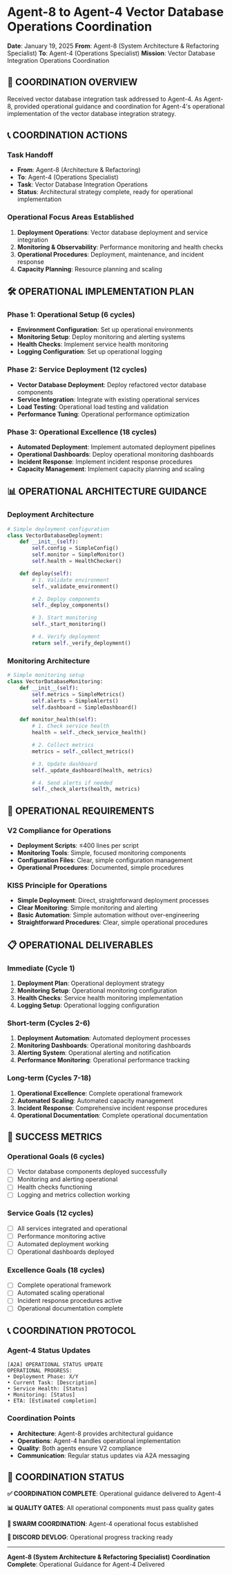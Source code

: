 # Agent-8 to Agent-4 Vector Database Operations Coordination
**Date**: January 19, 2025
**From**: Agent-8 (System Architecture & Refactoring Specialist)
**To**: Agent-4 (Operations Specialist)
**Mission**: Vector Database Integration Operations Coordination

## 🎯 **COORDINATION OVERVIEW**

Received vector database integration task addressed to Agent-4. As Agent-8, provided operational guidance and coordination for Agent-4's operational implementation of the vector database integration strategy.

## 📞 **COORDINATION ACTIONS**

### **Task Handoff**
- **From**: Agent-8 (Architecture & Refactoring)
- **To**: Agent-4 (Operations Specialist)
- **Task**: Vector Database Integration Operations
- **Status**: Architectural strategy complete, ready for operational implementation

### **Operational Focus Areas Established**
1. **Deployment Operations**: Vector database deployment and service integration
2. **Monitoring & Observability**: Performance monitoring and health checks
3. **Operational Procedures**: Deployment, maintenance, and incident response
4. **Capacity Planning**: Resource planning and scaling

## 🛠️ **OPERATIONAL IMPLEMENTATION PLAN**

### **Phase 1: Operational Setup (6 cycles)**
- **Environment Configuration**: Set up operational environments
- **Monitoring Setup**: Deploy monitoring and alerting systems
- **Health Checks**: Implement service health monitoring
- **Logging Configuration**: Set up operational logging

### **Phase 2: Service Deployment (12 cycles)**
- **Vector Database Deployment**: Deploy refactored vector database components
- **Service Integration**: Integrate with existing operational services
- **Load Testing**: Operational load testing and validation
- **Performance Tuning**: Operational performance optimization

### **Phase 3: Operational Excellence (18 cycles)**
- **Automated Deployment**: Implement automated deployment pipelines
- **Operational Dashboards**: Deploy operational monitoring dashboards
- **Incident Response**: Implement incident response procedures
- **Capacity Management**: Implement capacity planning and scaling

## 📊 **OPERATIONAL ARCHITECTURE GUIDANCE**

### **Deployment Architecture**
```python
# Simple deployment configuration
class VectorDatabaseDeployment:
    def __init__(self):
        self.config = SimpleConfig()
        self.monitor = SimpleMonitor()
        self.health = HealthChecker()

    def deploy(self):
        # 1. Validate environment
        self._validate_environment()

        # 2. Deploy components
        self._deploy_components()

        # 3. Start monitoring
        self._start_monitoring()

        # 4. Verify deployment
        return self._verify_deployment()
```

### **Monitoring Architecture**
```python
# Simple monitoring setup
class VectorDatabaseMonitoring:
    def __init__(self):
        self.metrics = SimpleMetrics()
        self.alerts = SimpleAlerts()
        self.dashboard = SimpleDashboard()

    def monitor_health(self):
        # 1. Check service health
        health = self._check_service_health()

        # 2. Collect metrics
        metrics = self._collect_metrics()

        # 3. Update dashboard
        self._update_dashboard(health, metrics)

        # 4. Send alerts if needed
        self._check_alerts(health, metrics)
```

## 🎯 **OPERATIONAL REQUIREMENTS**

### **V2 Compliance for Operations**
- **Deployment Scripts**: ≤400 lines per script
- **Monitoring Tools**: Simple, focused monitoring components
- **Configuration Files**: Clear, simple configuration management
- **Operational Procedures**: Documented, simple procedures

### **KISS Principle for Operations**
- **Simple Deployment**: Direct, straightforward deployment processes
- **Clear Monitoring**: Simple monitoring and alerting
- **Basic Automation**: Simple automation without over-engineering
- **Straightforward Procedures**: Clear, simple operational procedures

## 📋 **OPERATIONAL DELIVERABLES**

### **Immediate (Cycle 1)**
1. **Deployment Plan**: Operational deployment strategy
2. **Monitoring Setup**: Operational monitoring configuration
3. **Health Checks**: Service health monitoring implementation
4. **Logging Setup**: Operational logging configuration

### **Short-term (Cycles 2-6)**
1. **Deployment Automation**: Automated deployment processes
2. **Monitoring Dashboards**: Operational monitoring dashboards
3. **Alerting System**: Operational alerting and notification
4. **Performance Monitoring**: Operational performance tracking

### **Long-term (Cycles 7-18)**
1. **Operational Excellence**: Complete operational framework
2. **Automated Scaling**: Automated capacity management
3. **Incident Response**: Comprehensive incident response procedures
4. **Operational Documentation**: Complete operational documentation

## 🎯 **SUCCESS METRICS**

### **Operational Goals (6 cycles)**
- [ ] Vector database components deployed successfully
- [ ] Monitoring and alerting operational
- [ ] Health checks functioning
- [ ] Logging and metrics collection working

### **Service Goals (12 cycles)**
- [ ] All services integrated and operational
- [ ] Performance monitoring active
- [ ] Automated deployment working
- [ ] Operational dashboards deployed

### **Excellence Goals (18 cycles)**
- [ ] Complete operational framework
- [ ] Automated scaling operational
- [ ] Incident response procedures active
- [ ] Operational documentation complete

## 📞 **COORDINATION PROTOCOL**

### **Agent-4 Status Updates**
```
[A2A] OPERATIONAL STATUS UPDATE
OPERATIONAL PROGRESS:
• Deployment Phase: X/Y
• Current Task: [Description]
• Service Health: [Status]
• Monitoring: [Status]
• ETA: [Estimated completion]
```

### **Coordination Points**
- **Architecture**: Agent-8 provides architectural guidance
- **Operations**: Agent-4 handles operational implementation
- **Quality**: Both agents ensure V2 compliance
- **Communication**: Regular status updates via A2A messaging

## 🎉 **COORDINATION STATUS**

**✅ COORDINATION COMPLETE**: Operational guidance delivered to Agent-4

**📊 QUALITY GATES**: All operational components must pass quality gates

**🤖 SWARM COORDINATION**: Agent-4 operational focus established

**📝 DISCORD DEVLOG**: Operational progress tracking ready

---

**Agent-8 (System Architecture & Refactoring Specialist)**
**Coordination Complete**: Operational Guidance for Agent-4 Delivered
